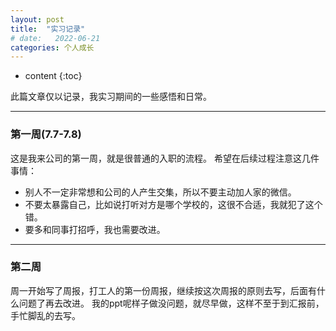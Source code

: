 ```yaml
---
layout: post
title:  "实习记录"
# date:   2022-06-21
categories: 个人成长
---
```

* content
{:toc}



此篇文章仅以记录，我实习期间的一些感悟和日常。

---
### 第一周(7.7-7.8)
这是我来公司的第一周，就是很普通的入职的流程。
希望在后续过程注意这几件事情：
* 别人不一定非常想和公司的人产生交集，所以不要主动加人家的微信。
* 不要太暴露自己，比如说打听对方是哪个学校的，这很不合适，我就犯了这个错。
* 要多和同事打招呼，我也需要改进。
  
---
### 第二周
周一开始写了周报，打工人的第一份周报，继续按这次周报的原则去写，后面有什么问题了再去改进。
我的ppt呢样子做没问题，就尽早做，这样不至于到汇报前，手忙脚乱的去写。